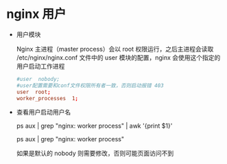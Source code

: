 # nginx 用户

- 用户模块

  Nginx 主进程（master process）会以 root 权限运行，之后主进程会读取 /etc/nginx/nginx.conf 文件中的 user 模块的配置，nginx 会使用这个指定的用户启动工作进程

  ```nginx.conf
  #user  nobody;
  #user配置需要和conf文件权限所有者一致，否则启动报错 403
  user  root;
  worker_processes  1;
  ```

- 查看用户启动用户名

  ps aux | grep "nginx: worker process" | awk '{print $1}'

  ps aux | grep "nginx: worker process"

  如果是默认的 nobody 则需要修改，否则可能页面访问不到
